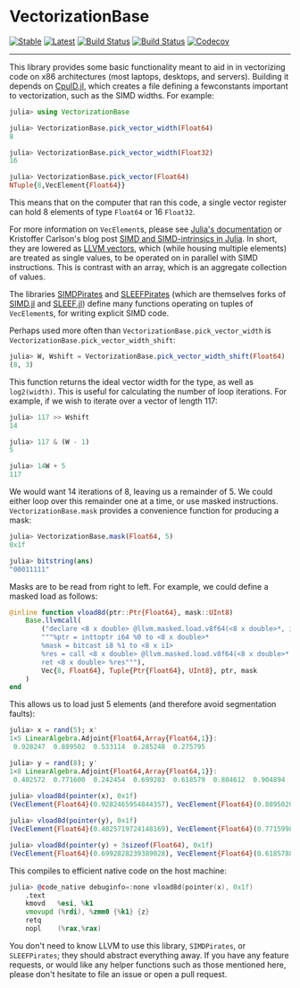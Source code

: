 # VectorizationBase

[![Stable](https://img.shields.io/badge/docs-stable-blue.svg)](https://chriselrod.github.io/VectorizationBase.jl/stable)
[![Latest](https://img.shields.io/badge/docs-latest-blue.svg)](https://chriselrod.github.io/VectorizationBase.jl/latest)
[![Build Status](https://travis-ci.com/chriselrod/VectorizationBase.jl.svg?branch=master)](https://travis-ci.com/chriselrod/VectorizationBase.jl)
[![Build Status](https://ci.appveyor.com/api/projects/status/github/chriselrod/VectorizationBase.jl?svg=true)](https://ci.appveyor.com/project/chriselrod/VectorizationBase-jl)
[![Codecov](https://codecov.io/gh/chriselrod/VectorizationBase.jl/branch/master/graph/badge.svg)](https://codecov.io/gh/chriselrod/VectorizationBase.jl)

---

This library provides some basic functionality meant to aid in in vectorizing code on x86 architectures (most laptops, desktops, and servers). Building it depends on [CpuID.jl](https://github.com/m-j-w/CpuId.jl), which creates a file defining a fewconstants important to vectorization, such as the SIMD widths. For example:

```julia
julia> using VectorizationBase

julia> VectorizationBase.pick_vector_width(Float64)
8

julia> VectorizationBase.pick_vector_width(Float32)
16

julia> VectorizationBase.pick_vector(Float64)
NTuple{8,VecElement{Float64}}
```
This means that on the computer that ran this code, a single vector register can hold 8 elements of type `Float64` or 16 `Float32`.

For more information on `VecElement`s, please see [Julia's documentation](https://docs.julialang.org/en/v1/base/simd-types/) or Kristoffer Carlson's blog post [SIMD and SIMD-intrinsics in Julia](http://kristofferc.github.io/post/intrinsics/). In short, they are lowered as [LLVM vectors](https://llvm.org/docs/LangRef.html#vector-type), which (while housing multiple elements) are treated as single values, to be operated on in parallel with SIMD instructions. This is contrast with an array, which is an aggregate collection of values.

The libraries [SIMDPirates](https://github.com/chriselrod/SIMDPirates.jl) and [SLEEFPirates](https://github.com/chriselrod/SLEEFPirates.jl) (which are themselves forks of [SIMD.jl](https://github.com/eschnett/SIMD.jl) and [SLEEF.jl](https://github.com/musm/SLEEF.jl)) define many functions operating on tuples of `VecElement`s, for writing explicit SIMD code.

Perhaps used more often than `VectorizationBase.pick_vector_width` is `VectorizationBase.pick_vector_width_shift`:
```julia
julia> W, Wshift = VectorizationBase.pick_vector_width_shift(Float64)
(8, 3)
```
This function returns the ideal vector width for the type, as well as `log2(width)`. This is useful for calculating the number of loop iterations. For example, if we wish to iterate over a vector of length 117:
```julia
julia> 117 >> Wshift
14

julia> 117 & (W - 1)
5

julia> 14W + 5
117
```
We would want 14 iterations of 8, leaving us a remainder of 5. We could either loop over this remainder one at a time, or use masked instructions. `VectorizationBase.mask` provides a convenience function for producing a mask:
```julia
julia> VectorizationBase.mask(Float64, 5)
0x1f

julia> bitstring(ans)
"00011111"
```
Masks are to be read from right to left. For example, we could define a masked load as follows:
```julia
@inline function vload8d(ptr::Ptr{Float64}, mask::UInt8)
	Base.llvmcall(
		("declare <8 x double> @llvm.masked.load.v8f64(<8 x double>*, i32, <8 x i1>, <8 x double>)",
		"""%ptr = inttoptr i64 %0 to <8 x double>*
		%mask = bitcast i8 %1 to <8 x i1>
		%res = call <8 x double> @llvm.masked.load.v8f64(<8 x double>* %ptr, i32 8, <8 x i1> %mask, <8 x double> zeroinitializer)
		ret <8 x double> %res"""),
		Vec{8, Float64}, Tuple{Ptr{Float64}, UInt8}, ptr, mask
	)
end
```
This allows us to load just 5 elements (and therefore avoid segmentation faults):
```julia
julia> x = rand(5); x'
1×5 LinearAlgebra.Adjoint{Float64,Array{Float64,1}}:
 0.928247  0.889502  0.533114  0.285248  0.275795

julia> y = rand(8); y'
1×8 LinearAlgebra.Adjoint{Float64,Array{Float64,1}}:
 0.402572  0.771600  0.242454  0.699283  0.618579  0.804612  0.904894  0.234704
 
julia> vload8d(pointer(x), 0x1f)
(VecElement{Float64}(0.9282465954844357), VecElement{Float64}(0.8895020822839887), VecElement{Float64}(0.5331136178366147), VecElement{Float64}(0.28524793374254176), VecElement{Float64}(0.2757945162086832), VecElement{Float64}(0.0), VecElement{Float64}(0.0), VecElement{Float64}(0.0))

julia> vload8d(pointer(y), 0x1f)
(VecElement{Float64}(0.4025719724148169), VecElement{Float64}(0.7715998492280507), VecElement{Float64}(0.242453946944301), VecElement{Float64}(0.6992828239389028), VecElement{Float64}(0.6185788376359711), VecElement{Float64}(0.0), VecElement{Float64}(0.0), VecElement{Float64}(0.0))

julia> vload8d(pointer(y) + 3sizeof(Float64), 0x1f)
(VecElement{Float64}(0.6992828239389028), VecElement{Float64}(0.6185788376359711), VecElement{Float64}(0.8046118255195078), VecElement{Float64}(0.904893953223624), VecElement{Float64}(0.23470368695369492), VecElement{Float64}(0.0), VecElement{Float64}(0.0), VecElement{Float64}(0.0))
```

This compiles to efficient native code on the host machine:
```asm
julia> @code_native debuginfo=:none vload8d(pointer(x), 0x1f)
	.text
	kmovd	%esi, %k1
	vmovupd	(%rdi), %zmm0 {%k1} {z}
	retq
	nopl	(%rax,%rax)
```
You don't need to know LLVM to use this library, `SIMDPirates`, or `SLEEFPirates`; they should abstract everything away. If you have any feature requests, or would like any helper functions such as those mentioned here, please don't hesitate to file an issue or open a pull request.
